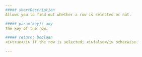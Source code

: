 ```yaml
---
##### shortDescription
Allows you to find out whether a row is selected or not.

##### param(key): any
The key of the row.

##### return: boolean
<i>true</i> if the row is selected; <i>false</i> otherwise.

---
```

